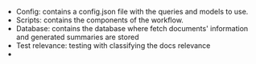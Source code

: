 - Config: contains a config.json file with the queries and models to use.
- Scripts: contains the components of the workflow.
- Database: contains the database where fetch documents' information and generated summaries are stored
- Test relevance: testing with classifying the docs relevance
- 
